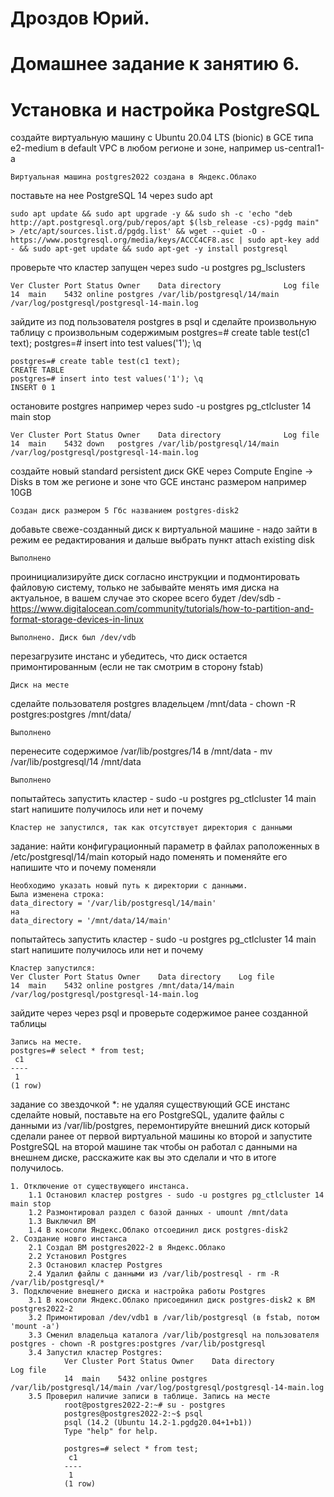 # Дроздов Юрий.
# Домашнее задание к занятию 6.
# Установка и настройка PostgreSQL

создайте виртуальную машину c Ubuntu 20.04 LTS (bionic) в GCE типа e2-medium в default VPC в любом регионе и зоне, например us-central1-a

    Виртуальная машина postgres2022 создана в Яндекс.Облако


поставьте на нее PostgreSQL 14 через sudo apt

    sudo apt update && sudo apt upgrade -y && sudo sh -c 'echo "deb http://apt.postgresql.org/pub/repos/apt $(lsb_release -cs)-pgdg main" > /etc/apt/sources.list.d/pgdg.list' && wget --quiet -O - https://www.postgresql.org/media/keys/ACCC4CF8.asc | sudo apt-key add - && sudo apt-get update && sudo apt-get -y install postgresql


проверьте что кластер запущен через sudo -u postgres pg_lsclusters
```
Ver Cluster Port Status Owner    Data directory              Log file
14  main    5432 online postgres /var/lib/postgresql/14/main /var/log/postgresql/postgresql-14-main.log
```


зайдите из под пользователя postgres в psql и сделайте произвольную таблицу с произвольным содержимым postgres=# create table test(c1 text); postgres=# insert into test values('1'); \q
```
postgres=# create table test(c1 text);
CREATE TABLE
postgres=# insert into test values('1'); \q
INSERT 0 1
```



остановите postgres например через sudo -u postgres pg_ctlcluster 14 main stop
```
Ver Cluster Port Status Owner    Data directory              Log file
14  main    5432 down   postgres /var/lib/postgresql/14/main /var/log/postgresql/postgresql-14-main.log
```


создайте новый standard persistent диск GKE через Compute Engine -> Disks в том же регионе и зоне что GCE инстанс размером например 10GB

    Создан диск размером 5 Гбс названием postgres-disk2


добавьте свеже-созданный диск к виртуальной машине - надо зайти в режим ее редактирования и дальше выбрать пункт attach existing disk

    Выполнено


проинициализируйте диск согласно инструкции и подмонтировать файловую систему, только не забывайте менять имя диска на актуальное, в вашем случае это скорее всего будет /dev/sdb - https://www.digitalocean.com/community/tutorials/how-to-partition-and-format-storage-devices-in-linux

    Выполнено. Диск был /dev/vdb


перезагрузите инстанс и убедитесь, что диск остается примонтированным (если не так смотрим в сторону fstab)

    Диск на месте


сделайте пользователя postgres владельцем /mnt/data - chown -R postgres:postgres /mnt/data/

    Выполнено


перенесите содержимое /var/lib/postgres/14 в /mnt/data - mv /var/lib/postgresql/14 /mnt/data

    Выполнено


попытайтесь запустить кластер - sudo -u postgres pg_ctlcluster 14 main start
напишите получилось или нет и почему

    Кластер не запустился, так как отсутствует директория с данными


задание: найти конфигурационный параметр в файлах раположенных в /etc/postgresql/14/main который надо поменять и поменяйте его
напишите что и почему поменяли
```
Необходимо указать новый путь к директории с данными.
Была изменена строка:
data_directory = '/var/lib/postgresql/14/main'
на
data_directory = '/mnt/data/14/main'
```


попытайтесь запустить кластер - sudo -u postgres pg_ctlcluster 14 main start
напишите получилось или нет и почему

    Кластер запустился:
    Ver Cluster Port Status Owner    Data directory    Log file
    14  main    5432 online postgres /mnt/data/14/main /var/log/postgresql/postgresql-14-main.log


зайдите через через psql и проверьте содержимое ранее созданной таблицы
```
Запись на месте.
postgres=# select * from test;
 c1 
----
 1
(1 row)
```



задание со звездочкой *: не удаляя существующий GCE инстанс сделайте новый, поставьте на его PostgreSQL, удалите файлы с данными из /var/lib/postgres, перемонтируйте внешний диск который сделали ранее от первой виртуальной машины ко второй и запустите PostgreSQL на второй машине так чтобы он работал с данными на внешнем диске, расскажите как вы это сделали и что в итоге получилось.
```
1. Отключение от существующего инстанса.
    1.1 Остановил кластер postgres - sudo -u postgres pg_ctlcluster 14 main stop
    1.2 Размонтировал раздел с базой данных - umount /mnt/data
    1.3 Выключил ВМ
    1.4 В консоли Яндекс.Облако отсоединил диск postgres-disk2
2. Создание новго инстанса
    2.1 Создал ВМ postgres2022-2 в Яндекс.Облако
    2.2 Установил Postgres
    2.3 Остановил кластер Postgres
    2.4 Удалил файлы с данными из /var/lib/postresql - rm -R /var/lib/postgresql/*
3. Подключение внешнего диска и настройка работы Postgres
    3.1 В консоли Яндекс.Облако присоединил диск postgres-disk2 к ВМ postgres2022-2
    3.2 Примонтировал /dev/vdb1 в /var/lib/postgresql (в fstab, потом 'mount -a')
    3.3 Сменил владельца каталога /var/lib/postgresql на пользователя postgres - chown -R postgres:postgres /var/lib/postgresql
    3.4 Запустил кластер Postgres:
            Ver Cluster Port Status Owner    Data directory              Log file
            14  main    5432 online postgres /var/lib/postgresql/14/main /var/log/postgresql/postgresql-14-main.log
    3.5 Проверил наличие записи в таблице. Запись на месте
            root@postgres2022-2:~# su - postgres
            postgres@postgres2022-2:~$ psql
            psql (14.2 (Ubuntu 14.2-1.pgdg20.04+1+b1))
            Type "help" for help.
            
            postgres=# select * from test;
             c1 
            ----
             1
            (1 row)
